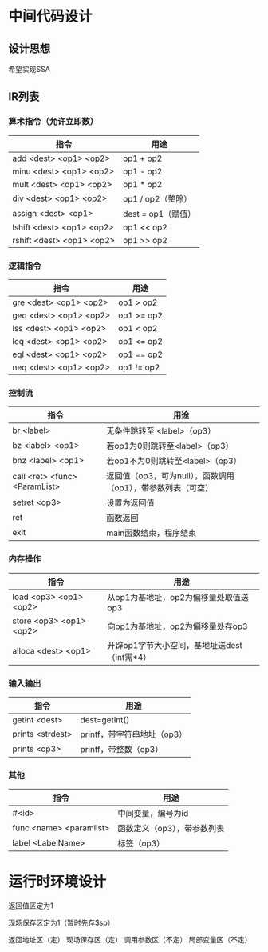 # 中间代码设计

## 设计思想

希望实现SSA

## IR列表

### 算术指令（允许立即数）

| 指令                          | 用途      |
| ----------------------------- | --------- |
|add \<dest\> \<op1\> \<op2\>| op1 + op2|
|minu \<dest\> \<op1\> \<op2\>| op1 - op2|
|mult \<dest\> \<op1\> \<op2\>|op1 * op2|
|div \<dest\> \<op1\> \<op2\>| op1 / op2（整除）|
|assign  \<dest\> \<op1\>| dest = op1（赋值） |
|lshift \<dest\> \<op1\> \<op2\>|op1 << op2|
|rshift \<dest\> \<op1\> \<op2\>|op1 >> op2|

### 逻辑指令

| 指令                          | 用途      |
| ----------------------------- | --------- |
| gre  \<dest\> \<op1\> \<op2\> | op1 > op2 |
|geq  \<dest\> \<op1\> \<op2\>| op1 >= op2 |
|lss  \<dest\> \<op1\> \<op2\>|op1 < op2|
|leq  \<dest\> \<op1\> \<op2\>| op1 <= op2|
|eql  \<dest\> \<op1\> \<op2\>| op1 == op2|
|neq  \<dest\> \<op1\> \<op2\>| op1 != op2|

### 控制流

| 指令                          | 用途      |
| ----------------------------- | --------- |
| br \<label\> | 无条件跳转至 \<label\>（op3） |
| bz \<label\> \<op1\>| 若op1为0则跳转至\<label\>（op3） |
| bnz \<label\> \<op1\>| 若op1不为0则跳转至\<label\>（op3） |
|call \<ret\> \<func> \<ParamList\>|返回值（op3，可为null），函数调用（op1），带参数列表（可空）|
|setret \<op3\>|设置为返回值|
|ret|函数返回|
|exit|main函数结束，程序结束|

### 内存操作

| 指令                          | 用途      |
| ----------------------------- | --------- |
|load \<op3\> \<op1\> \<op2\>|从op1为基地址，op2为偏移量处取值送op3|
|store \<op3\> \<op1\> \<op2\>|向op1为基地址，op2为偏移量处存op3|
|alloca \<dest\> \<op1\>|开辟op1字节大小空间，基地址送dest（int需*4）|

### 输入输出

| 指令                          | 用途      |
| ----------------------------- | --------- |
|getint \<dest\>|dest=getint()|
|prints \<strdest\>|printf，带字符串地址（op3）|
|prints \<op3\>|printf，带整数（op3）|

### 其他

| 指令                          | 用途      |
| ----------------------------- | --------- |
| #\<id\> | 中间变量，编号为id |
|func \<name\> \<paramlist\>| 函数定义（op3），带参数列表 |
|label \<LabelName\>|标签（op3）|

# 运行时环境设计

返回值区定为1

现场保存区定为1（暂时先存$sp）



返回地址区（定）
现场保存区（定）
调用参数区（不定）
局部变量区（不定）